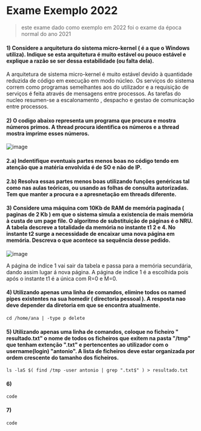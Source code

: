 # Exame Exemplo 2022
> este exame dado como exemplo em 2022 foi o exame da época normal do ano 2021

#### 1) Considere a arquitetura do sistema micro-kernel ( é a que o Windows utiliza). Indique se esta arquitetura é muito estável ou pouco estável e explique a razão se ser dessa estabilidade (ou falta dela).

A arquitetura de sistema micro-kernel é muito estável devido à quantidade reduzida de código em execução em modo núcleo. Os serviços do sistema correm como programas semelhantes aos do utilizador e a requisição de serviços é feita através de mensagens entre processos. As tarefas do nucleo resumen-se a escalonamento , despacho e gestao de comunicação entre processos. 


#### 2) O codigo abaixo representa um programa que procura e mostra números primos. A thread procura identifica os números e a thread mostra imprime esses números.
![image](https://user-images.githubusercontent.com/44445562/154860125-d81778b4-6dfb-4aa2-939d-dd736f2bb389.png)

#### 2.a) Indentifique eventuais partes menos boas no código tendo em atenção que a matéria envolvida é de SO e não de IP. 

#### 2.b) Resolva essas partes menos boas utilizando funções genéricas tal como nas aulas teóricas, ou usando as folhas de consulta autorizadas. Tem que manter a procura e a apresnetação em threads diferente. 

#### 3) Considere uma máquina com 10Kb de RAM de memória paginada ( paginas de 2 Kb ) em que o sistema simula a existencia de mais memória à custa de um page file. O algoritmo de substituição de páginas é o NRU. A tabela descreve a totalidade da memória no instante t1 2 e 4. No instante t2 surge a necessidade de encaixar uma nova página em memória. Descreva o que acontece sa sequência desse pedido. 
![image](https://user-images.githubusercontent.com/44445562/154860156-ffee38ed-fce3-4c3c-9b97-2a6a0b4ab57d.png)

A página de indice 1 vai sair da tabela e passa para a memória secundária, dando assim lugar á nova página. A página de indice 1 é a escolhida pois após o instante t1 é a única com R=0 e M=0. 


#### 4) Utilizando apenas uma linha de comandos, elimine todos os named pipes existentes na sua homedir ( directoria pessoal ). A resposta nao deve depender da diretoria em que se encontra atualmente.
``
cd /home/ana | -type p delete
``


#### 5) Utilizando apenas uma linha de comandos, coloque no ficheiro " resultado.txt" o nome de todos os ficheiros que exitem na pasta "/tmp" que tenham extenção ".txt" e pertencentes ao utilizador com o username(login) "antonio". A lista de ficheiros deve estar organizada por ordem crescente do tamanho dos ficheiros. 
``
ls -laS $( find /tmp -user antonio | grep ".txt$" ) > resultado.txt
``


#### 6)
``
code
``


#### 7)
``
code
``


